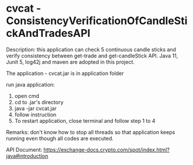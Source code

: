 # cvcat - ConsistencyVerificationOfCandleStickAndTradesAPI

Description: this application can check 5 continuous candle sticks and verify consistency between get-trade and get-candleStick API. 
Java 11, Junit 5, log42j and maven are adopted in this project. <br/>

The application - cvcat.jar is in application folder <br />

run java application: <br />
1. open cmd <br />
2. cd to .jar's directory <br />
3. java -jar cvcat.jar <br />
4. follow instruction <br />
5. To restart application, close terminal and follow step 1 to 4 <br />

Remarks: don't know how to stop all threads so that application keeps running even though all codes are executed.

API Document: https://exchange-docs.crypto.com/spot/index.html?java#introduction 
